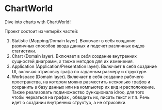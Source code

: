 # ChartWorld
Dive into charts with ChartWorld!


Проект состоит из четырёх частей:
1) Statistic (Mapping/Domain layer). Включает в себя создание различных способов ввода данных и подсчет различных видов статистики.
2) Chart (Domain layer). Включает в себя создание внутренних сущностей диаграмм, а также методов для их изменения.
3) Application (Application/Presentation layer). Включает в себя создание UI, включая отрисовку графа по заданным размеру и структуре.
4) Workspace (Domain layer). Включает в себя создание рабочего пространства, на котором можно разместить несколько графов и сохранить в базу данных или на компьютер их вид и расположение. Также реализовать подмножество функционала idroo, для того чтобы черкаться на графах , обводить их, писать текст и т.п. Речь идет о создании внутренних структур, а не отрисовки.
